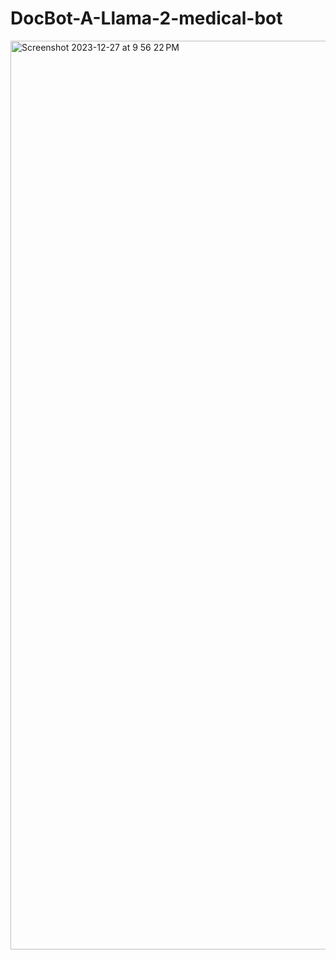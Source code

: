 # DocBot-A-Llama-2-medical-bot

<img width="1454" alt="Screenshot 2023-12-27 at 9 56 22 PM" src="https://github.com/shrusent/DocBot-A-Llama-2-medical-bot/assets/53349143/07d3a1fd-7d8a-43f4-b28f-4305a468b090">
